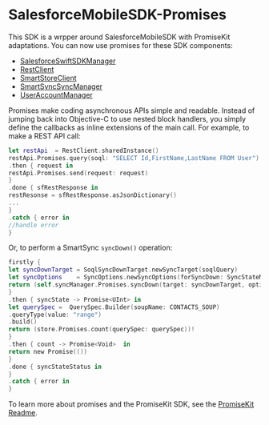 # SalesforceMobileSDK-Promises

This SDK is a wrpper around SalesforceMobileSDK with PromiseKit adaptations. You can now use promises for these SDK components:

* [SalesforceSwiftSDKManager](http://forcedotcom.github.io/SalesforceMobileSDK-iOS/Documentation/SalesforceSwiftSDK/Classes/SalesforceSwiftSDKManager.html)
* [RestClient](http://forcedotcom.github.io/SalesforceMobileSDK-iOS/Documentation/SalesforceSwiftSDK/Extensions/SFRestAPI.html)
* [SmartStoreClient](http://forcedotcom.github.io/SalesforceMobileSDK-iOS/Documentation/SalesforceSwiftSDK/Classes/SFSmartStoreClient.html)
* [SmartSyncSyncManager](http://forcedotcom.github.io/SalesforceMobileSDK-iOS/Documentation/SalesforceSwiftSDK/Extensions/SFSmartSyncSyncManager.html)
* [UserAccountManager](http://forcedotcom.github.io/SalesforceMobileSDK-iOS/Documentation/SalesforceSwiftSDK/Extensions/SFUserAccountManager.html)

Promises make coding asynchronous APIs simple and readable. Instead of jumping back into Objective-C to use nested block handlers, you simply define the callbacks as inline extensions of the main call. For example, to make a REST API call:

```swift
let restApi  = RestClient.sharedInstance()
restApi.Promises.query(soql: "SELECT Id,FirstName,LastName FROM User")
.then { request in
restApi.Promises.send(request: request)
}
.done { sfRestResponse in
restResonse = sfRestResponse.asJsonDictionary()
...
}
.catch { error in
//handle error
}
```

Or, to perform a SmartSync `syncDown()` operation:

```swift
firstly {
let syncDownTarget = SoqlSyncDownTarget.newSyncTarget(soqlQuery)
let syncOptions    = SyncOptions.newSyncOptions(forSyncDown: SyncStateMergeMode.overwrite)
return (self.syncManager.Promises.syncDown(target: syncDownTarget, options: syncOptions, soupName: CONTACTS_SOUP))
}
.then { syncState -> Promise<UInt> in
let querySpec =  QuerySpec.Builder(soupName: CONTACTS_SOUP)
.queryType(value: "range")
.build()
return (store.Promises.count(querySpec: querySpec))!
}
.then { count -> Promise<Void>  in
return new Promise(())
}
.done { syncStateStatus in
}
.catch { error in
}
```

To learn more about promises and the PromiseKit SDK, see the [PromiseKit Readme](https://github.com/mxcl/PromiseKit/blob/master/README.md).

